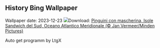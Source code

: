 ## History Bing Wallpaper
Wallpaper date: 2023-12-23
![](https://www.bing.com/th?id=OHR.FestivusPenguins_IT-IT2939175390_UHD.jpg&w=1000)Download: [Pinguini con mascherina, Isole Sandwich del Sud, Oceano Atlantico Meridionale (© Jan Vermeer/Minden Pictures)](https://www.bing.com/th?id=OHR.FestivusPenguins_IT-IT2939175390_UHD.jpg)

Auto get programm by LtgX
